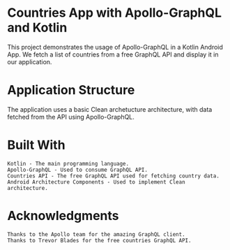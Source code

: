 # Countries App with Apollo-GraphQL and Kotlin
This project demonstrates the usage of Apollo-GraphQL in a Kotlin Android App. We fetch a list of countries from a free GraphQL API and display it in our application.

# Application Structure

The application uses a basic Clean archetucture architecture, with data fetched from the API using Apollo-GraphQL.

# Built With

    Kotlin - The main programming language.
    Apollo-GraphQL - Used to consume GraphQL API.
    Countries API - The free GraphQL API used for fetching country data.
    Android Architecture Components - Used to implement Clean architecture.
    
   # Acknowledgments

    Thanks to the Apollo team for the amazing GraphQL client.
    Thanks to Trevor Blades for the free countries GraphQL API.
